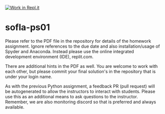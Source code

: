 [![Work in Repl.it](https://classroom.github.com/assets/work-in-replit-14baed9a392b3a25080506f3b7b6d57f295ec2978f6f33ec97e36a161684cbe9.svg)](https://classroom.github.com/online_ide?assignment_repo_id=5316276&assignment_repo_type=AssignmentRepo)
# sofla-ps01
Please refer to the PDF file in the repository for details of the homework assignment. Ignore references to the due date and also installation/usage of Spyder and Anaconda. Instead please use the online integrated development environment (IDE), replit.com.

There are additional hints in the PDF as well. You are welcome to work with each other, but please commit your final solution's in the repository that is under your login name.

As with the previous Python assignment, a feedback PR (pull request) will be autogenerated to allow the instructors to interact with students. Please use this as an additional means to ask questions to the instructor. Remember, we are also monitoring discord so that is preferred and always available.
